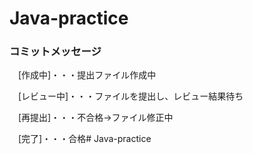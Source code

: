 # Java-practice

### コミットメッセージ

　[作成中]・・・提出ファイル作成中

　[レビュー中]・・・ファイルを提出し、レビュー結果待ち

　[再提出]・・・不合格→ファイル修正中
 
　[完了]・・・合格# Java-practice
